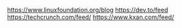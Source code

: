 https://www.linuxfoundation.org/blog
https://dev.to/feed 
https://techcrunch.com/feed/ 
https://www.kxan.com/feed/